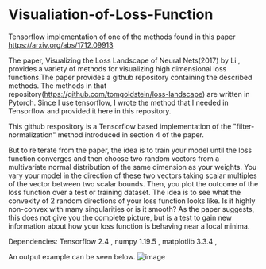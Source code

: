 # Visualiation-of-Loss-Function
Tensorflow implementation of one of the methods found in this paper https://arxiv.org/abs/1712.09913

The paper, Visualizing the Loss Landscape of Neural Nets(2017) by Li , provides a variety of methods for visualizing high
dimensional loss functions.The paper provides a github repository containing the described methods. The methods in that repository(https://github.com/tomgoldstein/loss-landscape) are written in Pytorch. Since I 
use tensorflow, I wrote the method that I needed in Tensorflow and provided it here in this repository.

This github respository is a Tensorflow based implementation of the "filter-normalization" method introduced in section 4 of the paper. 

But to reiterate from the paper, the idea is to train your model until the loss function converges and then choose two random vectors from a multivariate normal distribution of the same dimension as your weights. You vary your model in the direction of these two vectors taking scalar multiples of the vector between two scalar bounds. Then, you plot the outcome of the loss function over a test or training dataset. The idea is to see what the convexity of 2 random directions of your loss function looks like. Is it highly non-convex with many singularities or is it smooth? As the paper suggests, this does not give you the complete picture, but is a test to gain new information about how your loss function is behaving near a local minima.


Dependencies:
Tensorflow 2.4 ,
numpy 1.19.5 ,
matplotlib 3.3.4 ,

An output example can be seen below.
                     ![image](https://user-images.githubusercontent.com/35053174/120835087-7f007700-c529-11eb-949c-8c8c6a9f6ffd.png)
